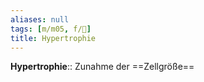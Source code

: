```yaml
---
aliases: null
tags: [m/m05, f/🔬]
title: Hypertrophie
---
```

**Hypertrophie**:: Zunahme der ==Zellgröße==
